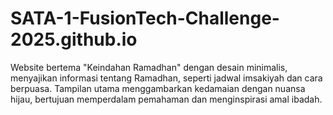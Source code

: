 # SATA-1-FusionTech-Challenge-2025.github.io
Website bertema "Keindahan Ramadhan" dengan desain minimalis, menyajikan informasi tentang Ramadhan, seperti jadwal imsakiyah dan cara berpuasa. Tampilan utama menggambarkan kedamaian dengan nuansa hijau, bertujuan memperdalam pemahaman dan menginspirasi amal ibadah.
